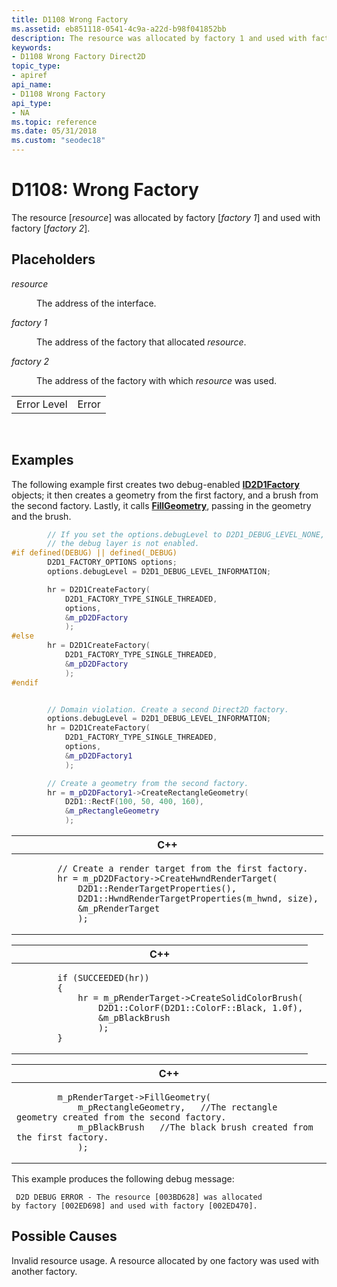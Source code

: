 ```yaml
---
title: D1108 Wrong Factory
ms.assetid: eb851118-0541-4c9a-a22d-b98f041852bb
description: The resource was allocated by factory 1 and used with factory 2.
keywords:
- D1108 Wrong Factory Direct2D
topic_type:
- apiref
api_name:
- D1108 Wrong Factory
api_type:
- NA
ms.topic: reference
ms.date: 05/31/2018
ms.custom: "seodec18"
---
```


# D1108: Wrong Factory

The resource \[*resource*\] was allocated by factory \[*factory 1*\] and used with factory \[*factory 2*\].

## Placeholders

<dl> <dt>

<span id="resource"></span><span id="RESOURCE"></span>*resource*
</dt> <dd>

The address of the interface.

</dd> <dt>

<span id="factory_1"></span><span id="FACTORY_1"></span>*factory 1*
</dt> <dd>

The address of the factory that allocated *resource*.

</dd> <dt>

<span id="factory_2"></span><span id="FACTORY_2"></span>*factory 2*
</dt> <dd>

The address of the factory with which *resource* was used.

</dd> </dl> 

|             |       |
|-------------|-------|
| Error Level | Error |



 

## Examples

The following example first creates two debug-enabled [**ID2D1Factory**](https://msdn.microsoft.com/library/Dd371246(v=VS.85).aspx) objects; it then creates a geometry from the first factory, and a brush from the second factory. Lastly, it calls [**FillGeometry**](https://msdn.microsoft.com/library/Dd371933(v=VS.85).aspx), passing in the geometry and the brush.


```C++
        // If you set the options.debugLevel to D2D1_DEBUG_LEVEL_NONE,
        // the debug layer is not enabled.
#if defined(DEBUG) || defined(_DEBUG)
        D2D1_FACTORY_OPTIONS options;
        options.debugLevel = D2D1_DEBUG_LEVEL_INFORMATION;

        hr = D2D1CreateFactory(
            D2D1_FACTORY_TYPE_SINGLE_THREADED,
            options,
            &m_pD2DFactory
            );
#else
        hr = D2D1CreateFactory(
            D2D1_FACTORY_TYPE_SINGLE_THREADED,
            &m_pD2DFactory
            );
#endif


        // Domain violation. Create a second Direct2D factory.
        options.debugLevel = D2D1_DEBUG_LEVEL_INFORMATION;
        hr = D2D1CreateFactory(
            D2D1_FACTORY_TYPE_SINGLE_THREADED,
            options,
            &m_pD2DFactory1
            );

        // Create a geometry from the second factory.
        hr = m_pD2DFactory1->CreateRectangleGeometry(
            D2D1::RectF(100, 50, 400, 160),
            &m_pRectangleGeometry
            );
```



<span codelanguage="ManagedCPlusPlus"></span>

<table>
<colgroup>
<col style="width: 100%" />
</colgroup>
<thead>
<tr class="header">
<th>C++</th>
</tr>
</thead>
<tbody>
<tr class="odd">
<td><pre><code>        // Create a render target from the first factory.
        hr = m_pD2DFactory->CreateHwndRenderTarget(
            D2D1::RenderTargetProperties(),
            D2D1::HwndRenderTargetProperties(m_hwnd, size),
            &m_pRenderTarget
            );</code></pre></td>
</tr>
</tbody>
</table>

<span codelanguage="ManagedCPlusPlus"></span>

<table>
<colgroup>
<col style="width: 100%" />
</colgroup>
<thead>
<tr class="header">
<th>C++</th>
</tr>
</thead>
<tbody>
<tr class="odd">
<td><pre><code>        if (SUCCEEDED(hr))
        {
            hr = m_pRenderTarget->CreateSolidColorBrush(
                D2D1::ColorF(D2D1::ColorF::Black, 1.0f),
                &m_pBlackBrush
                );
        }</code></pre></td>
</tr>
</tbody>
</table>

<span codelanguage="ManagedCPlusPlus"></span>

<table>
<colgroup>
<col style="width: 100%" />
</colgroup>
<thead>
<tr class="header">
<th>C++</th>
</tr>
</thead>
<tbody>
<tr class="odd">
<td><pre><code>        m_pRenderTarget->FillGeometry(
            m_pRectangleGeometry,   //The rectangle geometry created from the second factory.
            m_pBlackBrush   //The black brush created from the first factory.
            );</code></pre></td>
</tr>
</tbody>
</table>



This example produces the following debug message:


```
 D2D DEBUG ERROR - The resource [003BD628] was allocated 
by factory [002ED698] and used with factory [002ED470].
```



## Possible Causes

Invalid resource usage. A resource allocated by one factory was used with another factory.

 

 




